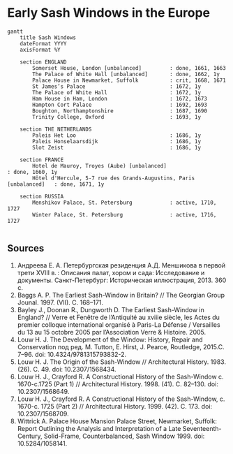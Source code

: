 # Early Sash Windows in the Europe

```mermaid
gantt
	title Sash Windows
	dateFormat YYYY
    axisFormat %Y

	section ENGLAND
        Somerset House, London [unbalanced]         : done, 1661, 1663
		The Palace of White Hall [unbalanced]       : done, 1662, 1y
		Palace House in Newmarket, Suffolk          : crit, 1668, 1671
        St James’s Palace                           : 1672, 1y
		The Palace of White Hall                    : 1672, 1y
        Ham House in Ham, London                    : 1672, 1673
		Hampton Cort Palace                         : 1692, 1693
		Boughton, Northamptonshire                  : 1687, 1690
		Trinity College, Oxford                     : 1693, 1y

    section THE NETHERLANDS
        Paleis Het Loo                              : 1686, 1y
        Paleis Honselaarsdijk                       : 1686, 1y
        Slot Zeist                                  : 1686, 1y
    
    section FRANCE
        Hotel de Mauroy, Troyes (Aube) [unbalanced]                         : done, 1660, 1y
        Hôtel d'Hercule, 5-7 rue des Grands-Augustins, Paris [unbalanced]   : done, 1671, 1y

    section RUSSIA
        Menshikov Palace, St. Petersburg            : active, 1710, 1727
        Winter Palace, St. Petersburg               : active, 1716, 1727


```

## Sources
1. Андреева Е. А. Петербургская резиденция А.Д. Меншикова в первой трети XVIII в. : Описания палат, хором и сада: Исследование и документы. Санкт-Петербург: Историческая иллюстрация, 2013. 360 c.
1. Baggs A. P. The Earliest Sash-Window in Britain? // The Georgian Group Jounal. 1997. (VII). C. 168–171.
1. Bayley J., Doonan R., Dungworth D. The Earliest Sash-Window in England? // Verre et Fenêtre de l’Antiquité au xviiie siècle, les Actes du premier colloque international organisé à Paris-La Défense / Versailles du 13 au 15 octobre 2005 par l’Association Verre & Histoire. 2005.
1. Louw H. J. The Development of the Window: History, Repair and Conservation под ред. M. Tutton, E. Hirst, J. Pearce, Routledge, 2015.C. 7–96. doi: 10.4324/9781315793832-2.
1. Louw H. J. The Origin of the Sash-Window // Architectural History. 1983. (26). C. 49. doi: 10.2307/1568434.
1. Louw H. J., Crayford R. A Constructional History of the Sash-Window c. 1670-c.1725 (Part 1) // Architectural History. 1998. (41). C. 82–130. doi: 10.2307/1568649.
1. Louw H. J., Crayford R. A Constructional History of the Sash-Window, c. 1670-c. 1725 (Part 2) // Architectural History. 1999. (42). C. 173. doi: 10.2307/1568709.
1. Wittrick A. Palace House Mansion Palace Street, Newmarket, Suffolk: Report Outlining the Analysis and Interpretation of a Late Seventeenth-Century, Solid-Frame, Counterbalanced, Sash Window 1999. doi: 10.5284/1058141.
